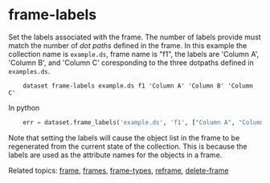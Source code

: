 
# frame-labels

Set the labels associated with the frame. The number of labels 
provide must match the number of *dot paths* defined in the frame. 
In this example the collection name is `example.ds`, frame name is 
"f1", the labels are 'Column A', 'Column B', and 'Column C' 
coresponding to the three dotpaths defined in `examples.ds`.

```shell
    dataset frame-labels example.ds f1 'Column A' 'Column B' 'Column C'
```

In python

```python
    err = dataset.frame_labels('example.ds', 'f1', ["Column A", "Column B", "Column C"])
```

Note that setting the labels will cause the object list in the frame to be regenerated from the current state of the collection. This is because the
labels are used as the attribute names for the objects in a frame.

Related topics: [frame](frame.html), [frames](frames.html), [frame-types](frame-types.html), [reframe](reframe.html), [delete-frame](delete-frame.html)

